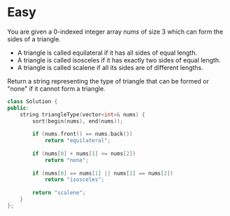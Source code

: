# Easy

You are given a 0-indexed integer array $nums$ of size $3$ which can form the sides of a triangle.

- A triangle is called equilateral if it has all sides of equal length.
- A triangle is called isosceles if it has exactly two sides of equal length.
- A triangle is called scalene if all its sides are of different lengths.

Return a string representing the type of triangle that can be formed or "none" if it cannot form a triangle.

```cpp
class Solution {
public:
    string triangleType(vector<int>& nums) {
        sort(begin(nums), end(nums));
        
        if (nums.front() == nums.back())
            return "equilateral";
        
        if (nums[0] + nums[1] <= nums[2])
            return "none";
        
        if (nums[0] == nums[1] || nums[1] == nums[2])
            return "isosceles";
        
        return "scalene";
    }
};
```
